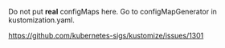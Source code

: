 Do not put **real** configMaps here.
Go to configMapGenerator in kustomization.yaml.

https://github.com/kubernetes-sigs/kustomize/issues/1301
